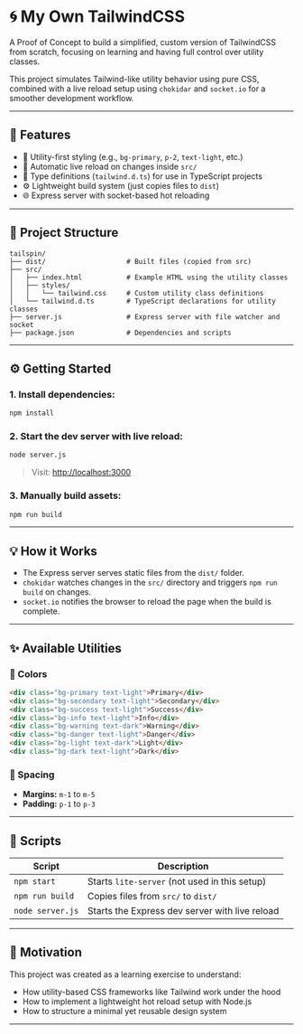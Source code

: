 # 🌀 My Own TailwindCSS

A Proof of Concept to build a simplified, custom version of TailwindCSS from scratch, focusing on learning and having full control over utility classes.

This project simulates Tailwind-like utility behavior using pure CSS, combined with a live reload setup using `chokidar` and `socket.io` for a smoother development workflow.

---

## 🚀 Features

- 📆 Utility-first styling (e.g., `bg-primary`, `p-2`, `text-light`, etc.)
- 🔁 Automatic live reload on changes inside `src/`
- 🥪 Type definitions (`tailwind.d.ts`) for use in TypeScript projects
- ⚙️ Lightweight build system (just copies files to `dist`)
- 🌐 Express server with socket-based hot reloading

---

## 📂 Project Structure

```
tailspin/
├── dist/                    # Built files (copied from src)
├── src/
│   ├── index.html           # Example HTML using the utility classes
│   ├── styles/
│   │   └── tailwind.css     # Custom utility class definitions
│   └── tailwind.d.ts        # TypeScript declarations for utility classes
├── server.js                # Express server with file watcher and socket
├── package.json             # Dependencies and scripts
```

---

## ⚙️ Getting Started

### 1. Install dependencies:

```bash
npm install
```

### 2. Start the dev server with live reload:

```bash
node server.js
```

> Visit: [http://localhost:3000](http://localhost:3000)

### 3. Manually build assets:

```bash
npm run build
```

---

## 💡 How it Works

- The Express server serves static files from the `dist/` folder.
- `chokidar` watches changes in the `src/` directory and triggers `npm run build` on changes.
- `socket.io` notifies the browser to reload the page when the build is complete.

---

## ✨ Available Utilities

### 🎨 Colors

```html
<div class="bg-primary text-light">Primary</div>
<div class="bg-secondary text-light">Secondary</div>
<div class="bg-success text-light">Success</div>
<div class="bg-info text-light">Info</div>
<div class="bg-warning text-dark">Warning</div>
<div class="bg-danger text-light">Danger</div>
<div class="bg-light text-dark">Light</div>
<div class="bg-dark text-light">Dark</div>
```

### 📏 Spacing

- **Margins:** `m-1` to `m-5`
- **Padding:** `p-1` to `p-3`

---

## 🔧 Scripts

| Script           | Description                                    |
| ---------------- | ---------------------------------------------- |
| `npm start`      | Starts `lite-server` (not used in this setup)  |
| `npm run build`  | Copies files from `src/` to `dist/`            |
| `node server.js` | Starts the Express dev server with live reload |

---

## 🧠 Motivation

This project was created as a learning exercise to understand:

- How utility-based CSS frameworks like Tailwind work under the hood
- How to implement a lightweight hot reload setup with Node.js
- How to structure a minimal yet reusable design system

---
